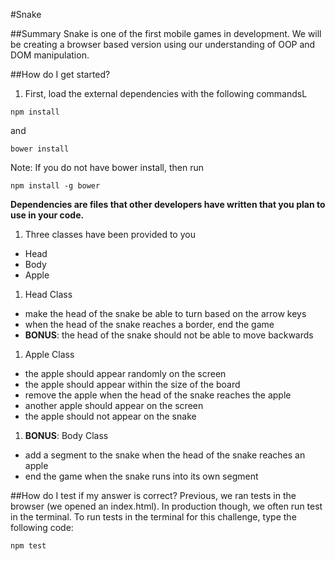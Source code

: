 #Snake

##Summary
Snake is one of the first mobile games in development. We will be creating a browser based version using our understanding of OOP and DOM manipulation.

##How do I get started?

1. First, load the external dependencies with the following commandsL
````
npm install
````
and
````
bower install
````
Note: If you do not have bower install, then run
````
npm install -g bower
````
**Dependencies are files that other developers have written that you plan to use in your code.**

1. Three classes have been provided to you
  - Head
  - Body
  - Apple

1. Head Class
  - make the head of the snake be able to turn based on the arrow keys
  - when the head of the snake reaches a border, end the game
  - **BONUS**: the head of the snake should not be able to move backwards

1. Apple Class
  - the apple should appear randomly on the screen
  - the apple should appear within the size of the board
  - remove the apple when the head of the snake reaches the apple
  - another apple should appear on the screen
  - the apple should not appear on the snake


1. **BONUS**: Body Class
  - add a segment to the snake when the head of the snake reaches an apple
  - end the game when the snake runs into its own segment

##How do I test if my answer is correct?
Previous, we ran tests in the browser (we opened an index.html). In production though, we often run test in the terminal. To run tests in the terminal for this challenge, type the following code:
````
npm test
````

